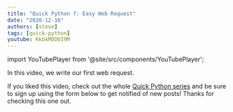 ```yaml
---
title: "Quick Python 7: Easy Web Request"
date: "2020-12-16"
authors: [steve]
tags: [quick-python]
youtube: KkbkMDDbI9M
---
```


import YouTubePlayer from '@site/src/components/YouTubePlayer';

<YouTubePlayer youtubeLink={frontmatter.youtube} />

In this video, we write our first web request.

<!--truncate-->

If you liked this video, check out the whole [Quick Python series](/blog/tags/quick-python) and be sure to sign up using the form below to get notified of new posts! Thanks for checking this one out.